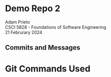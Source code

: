 # Demo Repo 2 

Adam Prieto\
CSCI 5828 - Foundations of Software Engineering\
21 Februrary 2024


## Commits and Messages


# Git Commands Used

